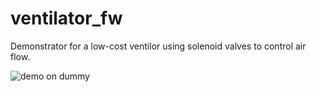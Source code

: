 # ventilator_fw

Demonstrator for a low-cost ventilor using solenoid valves to control air flow.

![demo on dummy](./test.png?raw=true)
